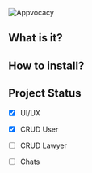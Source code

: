 ![Appvocacy](https://i.imgur.com/yAVX7uP.png)

## What is it?

## How to install?



## Project Status
- [x] UI/UX
- [x] CRUD User
- [ ] CRUD Lawyer
- [ ] Chats


